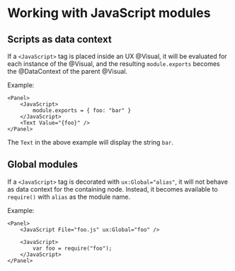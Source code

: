 # Working with JavaScript modules

## Scripts as data context

If a `<JavaScript>` tag is placed inside an UX @Visual, it will be evaluated for each instance of the @Visual, and the resulting
`module.exports` becomes the @DataContext of the parent @Visual.

Example:

	<Panel>
		<JavaScript>
			module.exports = { foo: "bar" }
		</JavaScript>
		<Text Value="{foo}" />
	</Panel>

The `Text` in the above example will display the string `bar`. 

## Global modules

If a `<JavaScript>` tag is decorated with `ux:Global="alias"`, it will not behave as data context for the containing node. Instead, it becomes available to `require()` with `alias` as the module name.

Example:

	<Panel>
		<JavaScript File="foo.js" ux:Global="foo" />

		<JavaScript>
			var foo = require("foo");
		</JavaScript>
	</Panel>